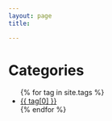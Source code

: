 ```yaml
---
layout: page
title: 

---
```


<div class="page-content wc-container">
	<div class="post">
		<h1>Categories</h1>  
		<ul>
			{% for tag in site.tags %}
			<li><a href="{{site.baseurl}}/tag/{{ tag[0] }}">{{ tag[0] }}</a></li>
			{% endfor %}
		</ul>
	</div>
</div>